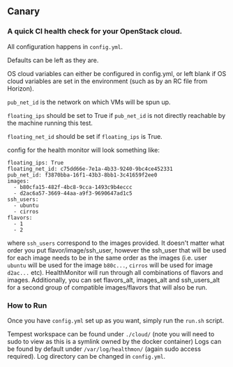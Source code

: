 ## Canary 
### A quick CI health check for your OpenStack cloud.
All configuration happens in `config.yml`.

Defaults can be left as they are.

OS cloud variables can either be configured in config.yml, or left blank if OS cloud variables are set in the environment (such as by an RC file from Horizon).

`pub_net_id` is the network on which VMs will be spun up.

`floating_ips` should be set to True if `pub_net_id` is not directly reachable by the machine running this test.

`floating_net_id` should be set if `floating_ips` is True.

config for the health monitor will look something like: 

```
floating_ips: True
floating_net_id: c75dd66e-7e1a-4b33-9240-9bc4ce452331
pub_net_id: f3870bba-16f1-43b3-8bb1-3c41659f2ee0
images:
  - b80cfa15-482f-4bc8-9cca-1493c9b4eccc
  - d2ac6a57-3669-44aa-a9f3-9690647ad1c5
ssh_users:
  - ubuntu
  - cirros
flavors:
  - 1
  - 2
```

where `ssh_users` correspond to the images provided. It doesn't matter what order you put flavor/image/ssh_user, however the ssh_user that will be used for each image needs to be in the same order as the images (i.e. user `ubuntu` will be used for the image `b80c...`, `cirros` will be used for image `d2ac...` etc). HealthMonitor will run through all combinations of flavors and images. Additionally, you can set flavors_alt, images_alt and ssh_users_alt for a second group of compatible images/flavors that will also be run.

### How to Run 

Once you have `config.yml` set up as you want, simply run the `run.sh` script. 

Tempest workspace can be found under `./cloud/` (note you will need to sudo to view as this is a symlink owned by the docker container) 
Logs can be found by default under `/var/log/healthmon/` (again sudo access required). Log directory can be changed in `config.yml`. 
